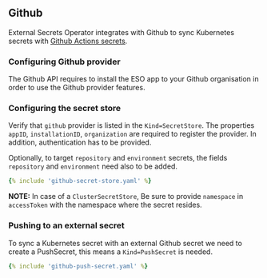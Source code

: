 ## Github

External Secrets Operator integrates with Github to sync Kubernetes secrets with [Github Actions secrets](https://docs.github.com/en/actions/security-guides/using-secrets-in-github-actions).

### Configuring Github provider

The Github API requires to install the ESO app to your Github organisation in order to use the Github provider features.

### Configuring the secret store

Verify that `github` provider is listed in the `Kind=SecretStore`. The properties `appID`, `installationID`, `organization` are required to register the provider. In addition, authentication has to be provided.

Optionally, to target `repository` and `environment` secrets, the fields `repository` and `environment` need also to be added.

```yaml
{% include 'github-secret-store.yaml' %}
```

**NOTE:** In case of a `ClusterSecretStore`, Be sure to provide `namespace` in `accessToken` with the namespace where the secret resides.

### Pushing to an external secret

To sync a Kubernetes secret with an external Github secret we need to create a PushSecret, this means a `Kind=PushSecret` is needed.

```yaml
{% include 'github-push-secret.yaml' %}
```
